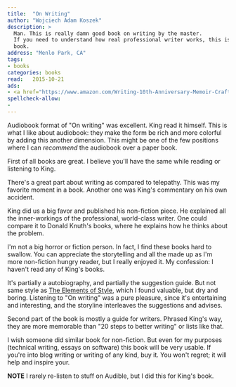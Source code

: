```yaml
---
title:  "On Writing"
author: "Wojciech Adam Koszek"
description: >
  Man. This is really damn good book on writing by the master. 
  If you need to understand how real professional writer works, this is the
  book.
address: "Menlo Park, CA"
tags:
- books
categories: books
read:	2015-10-21
ads:
- <a href="https://www.amazon.com/Writing-10th-Anniversary-Memoir-Craft/dp/1439156816/ref=as_li_ss_il?s=books&ie=UTF8&qid=1466061022&sr=1-3&keywords=On+Writing%3A+A+Memoir+of+the+Craft&linkCode=li2&tag=wkoszek08-20&linkId=92decb26ecb2e77c1230dba84f6f6b79" target="_blank"><img border="0" src="//ws-na.amazon-adsystem.com/widgets/q?_encoding=UTF8&ASIN=1439156816&Format=_SL160_&ID=AsinImage&MarketPlace=US&ServiceVersion=20070822&WS=1&tag=wkoszek08-20" ></a><img src="//ir-na.amazon-adsystem.com/e/ir?t=wkoszek08-20&l=li2&o=1&a=1439156816" width="1" height="1" border="0" alt="" style="border:none !important; margin:0px !important;" />
spellcheck-allow:
- 
---
```


Audiobook format of "On writing" was excellent.
King read it himself.
This is what I like about audiobook: they make the form be rich and more colorful
by adding this another dimension.
This might be one of the few positions where I can *recommend* the audiobook
over a paper book.

First of all books are great.
I believe you'll have the same while reading or listening to King.

There's a great part about writing as compared to telepathy. This was my
favorite moment in a book. Another one was King's commentary on his own
accident.

King did us a big favor and published his non-fiction piece.
He explained all the inner-workings of the professional, world-class
writer.
One could compare it to Donald Knuth's books, where he explains how he
thinks about the problem.


I'm not a big horror or fiction person. In fact, I find these books hard to
swallow.
You can appreciate the storytelling and all the made up 
as I'm more non-fiction hungry reader, but I really enjoyed it.
My confession: I haven't read any of King's books.

It's partially a autobiography, and partially the suggestion guide. But not
same style as [The Elements of Style](http://amzn.to/2lkwaK4), which I found
valuable, but dry and boring. Listening to "On writing" was a pure pleasure,
since it's entertaining and interesting, and the storyline interleaves the
suggestions and advises.

Second part of the book is mostly a guide for writers. Phrased King's way,
they are more memorable than "20 steps to better writing" or lists like
that.

I wish someone did similar book for non-fiction.
But even for my purposes (technical writing, essays on software) this book
will be very usable.
If you're into blog writing or writing of any kind, buy it. You won't
regret; it will help and inspire your.

**NOTE** I rarely re-listen to stuff on Audible, but I did this for King's
book.
